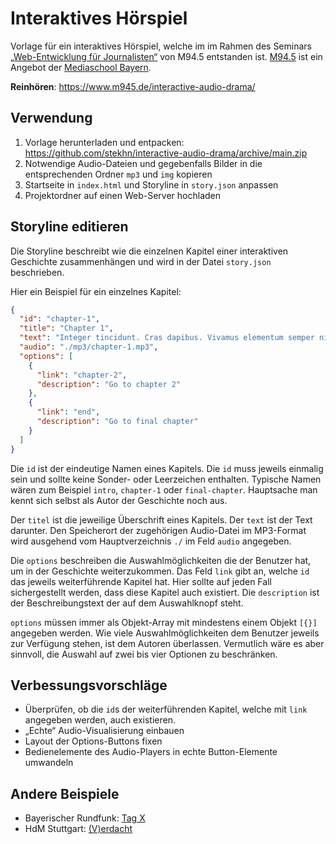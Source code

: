 # Interaktives Hörspiel

Vorlage für ein interaktives Hörspiel, welche im im Rahmen des Seminars [„Web-Entwicklung für Journalisten“](https://github.com/stekhn/programming-workshop) von M94.5 entstanden ist. [M94.5](https://www.m945.de/) ist ein Angebot der [Mediaschool Bayern](https://www.mediaschool.bayern/).

**Reinhören**: <https://www.m945.de/interactive-audio-drama/>

## Verwendung

1. Vorlage herunterladen und entpacken: <https://github.com/stekhn/interactive-audio-drama/archive/main.zip>
2. Notwendige Audio-Dateien und gegebenfalls Bilder in die entsprechenden Ordner `mp3` und `img` kopieren
3. Startseite in `index.html` und Storyline in `story.json` anpassen
4. Projektordner auf einen Web-Server hochladen

## Storyline editieren

Die Storyline beschreibt wie die einzelnen Kapitel einer interaktiven Geschichte zusammenhängen und wird in der Datei `story.json` beschrieben.

Hier ein Beispiel für ein einzelnes Kapitel:

```json
{
  "id": "chapter-1",
  "title": "Chapter 1",
  "text": "Integer tincidunt. Cras dapibus. Vivamus elementum semper nisi. Aenean vulputate eleifend tellus.",
  "audio": "./mp3/chapter-1.mp3",
  "options": [
    {
      "link": "chapter-2",
      "description": "Go to chapter 2"
    },
    {
      "link": "end",
      "description": "Go to final chapter"
    }
  ]
}
```

Die `id` ist der eindeutige Namen eines Kapitels. Die `id` muss jeweils einmalig sein und sollte keine Sonder- oder Leerzeichen enthalten. Typische Namen wären zum Beispiel `intro`, `chapter-1` oder `final-chapter`. Hauptsache man kennt sich selbst als Autor der Geschichte noch aus.

Der `titel` ist die jeweilige Überschrift eines Kapitels. Der `text` ist der Text darunter. Den Speicherort der zugehörigen Audio-Datei im MP3-Format wird ausgehend vom Hauptverzeichnis `./` im Feld `audio` angegeben.

Die `options` beschreiben die Auswahlmöglichkeiten die der Benutzer hat, um in der Geschichte weiterzukommen. Das Feld `link` gibt an, welche `id` das jeweils weiterführende Kapitel hat. Hier sollte auf jeden Fall sichergestellt werden, dass diese Kapitel auch existiert. Die `description` ist der Beschreibungstext der auf dem Auswahlknopf steht.

`options` müssen immer als Objekt-Array mit mindestens einem Objekt `[{}]` angegeben werden. Wie viele Auswahlmöglichkeiten dem Benutzer jeweils zur Verfügung stehen, ist dem Autoren überlassen. Vermutlich wäre es aber sinnvoll, die Auswahl auf zwei bis vier Optionen zu beschränken.

## Verbessungsvorschläge

- Überprüfen, ob die `id`s der weiterführenden Kapitel, welche mit `link` angegeben werden, auch existieren.
- „Echte“ Audio-Visualisierung einbauen
- Layout der Options-Buttons fixen
- Bedienelemente des Audio-Players in echte Button-Elemente umwandeln

## Andere Beispiele

- Bayerischer Rundfunk: [Tag X](https://web.br.de/tag-x/)
- HdM Stuttgart: [(V)erdacht](http://www.v-erdacht.de/)
